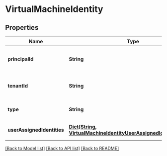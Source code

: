 # VirtualMachineIdentity


## Properties
Name | Type | Description | Notes
------------ | ------------- | ------------- | -------------
**principalId** | **String** | The principal id of virtual machine identity. This property will only be provided for a system assigned identity. | [optional] [readonly] [default to nothing]
**tenantId** | **String** | The tenant id associated with the virtual machine. This property will only be provided for a system assigned identity. | [optional] [readonly] [default to nothing]
**type** | **String** | The type of identity used for the virtual machine. The type &#39;SystemAssigned, UserAssigned&#39; includes both an implicitly created identity and a set of user assigned identities. The type &#39;None&#39; will remove any identities from the virtual machine. | [optional] [default to nothing]
**userAssignedIdentities** | [**Dict{String, VirtualMachineIdentityUserAssignedIdentitiesValue}**](VirtualMachineIdentityUserAssignedIdentitiesValue.md) | The list of user identities associated with the Virtual Machine. The user identity dictionary key references will be ARM resource ids in the form: &#39;/subscriptions/{subscriptionId}/resourceGroups/{resourceGroupName}/providers/Microsoft.ManagedIdentity/userAssignedIdentities/{identityName}&#39;. | [optional] [default to nothing]


[[Back to Model list]](../README.md#models) [[Back to API list]](../README.md#api-endpoints) [[Back to README]](../README.md)


